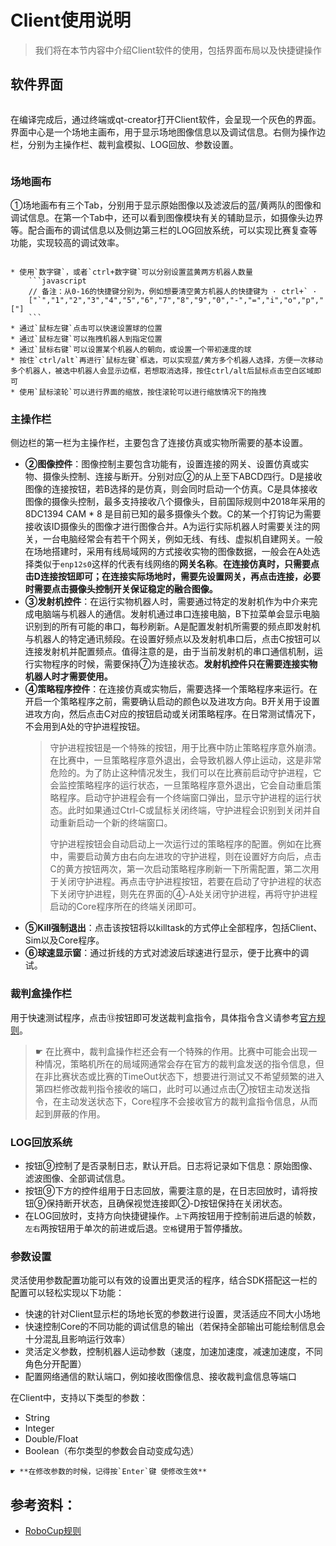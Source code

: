 # Client使用说明

> 我们将在本节内容中介绍Client软件的使用，包括界面布局以及快捷键操作

## 软件界面

```{thumbnail}../img/client_ui.png
```

在编译完成后，通过终端或qt-creator打开Client软件，会呈现一个灰色的界面。界面中心是一个场地主画布，用于显示场地图像信息以及调试信息。右侧为操作边栏，分别为主操作栏、裁判盒模拟、LOG回放、参数设置。

```{thumbnail}../img/client_ui2.png
```

### 场地画布

➀场地画布有三个Tab，分别用于显示原始图像以及滤波后的蓝/黄两队的图像和调试信息。在第一个Tab中，还可以看到图像模块有关的辅助显示，如摄像头边界等。配合画布的调试信息以及侧边第三栏的LOG回放系统，可以实现比赛复查等功能，实现较高的调试效率。

````{admonition} 场地画布的快捷操作（以下出现的移动操作只能在仿真下有效）

* 使用`数字键`，或者`ctrl+数字键`可以分别设置蓝黄两方机器人数量
    ```javascript
    // 备注：从0-16的快捷键分别为，例如想要清空黄方机器人的快捷键为 · ctrl+` ·
    ["`","1","2","3","4","5","6","7","8","9","0","-","=","i","o","p","["]
    ```
* 通过`鼠标左键`点击可以快速设置球的位置
* 通过`鼠标左键`可以拖拽机器人到指定位置
* 通过`鼠标右键`可以设置某个机器人的朝向，或设置一个带初速度的球
* 按住`ctrl/alt`再进行`鼠标左键`框选，可以实现蓝/黄方多个机器人选择，方便一次移动多个机器人，被选中机器人会显示边框，若想取消选择，按住ctrl/alt后鼠标点击空白区域即可
* 使用`鼠标滚轮`可以进行界面的缩放，按住滚轮可以进行缩放情况下的拖拽
````

### 主操作栏

侧边栏的第一栏为主操作栏，主要包含了连接仿真或实物所需要的基本设置。

* **②图像控件**：图像控制主要包含功能有，设置连接的网关、设置仿真或实物、摄像头控制、连接与断开。分别对应②的从上至下ABCD四行。D是接收图像的连接按钮，若B选择的是仿真，则会同时启动一个仿真。C是具体接收图像的摄像头控制，最多支持接收八个摄像头，目前国际规则中2018年采用的8DC1394 CAM \* 8 是目前已知的最多摄像头个数。C的某一个打钩记为需要接收该ID摄像头的图像才进行图像合并。A为运行实际机器人时需要关注的网关，一台电脑经常会有若干个网关，例如无线、有线、虚拟机自建网关。一般在场地搭建时，采用有线局域网的方式接收实物的图像数据，一般会在A处选择类似于`enp12s0`这样的代表有线网络的**网关名称**。**在连接仿真时，只需要点击D连接按钮即可；在连接实际场地时，需要先设置网关，再点击连接，必要时需要点击摄像头控制开关保证稳定的融合图像。**
* **③发射机控件**：在运行实物机器人时，需要通过特定的发射机作为中介来完成电脑端与机器人的通信。发射机通过串口连接电脑，B下拉菜单会显示电脑识别到的所有可能的串口，每秒刷新。A是配置发射机所需要的频点即发射机与机器人的特定通讯频段。在设置好频点以及发射机串口后，点击C按钮可以连接发射机并配置频点。值得注意的是，由于当前发射机的串口通信机制，运行实物程序的时候，需要保持⑦为连接状态。**发射机控件只在需要连接实物机器人时才需要使用。**
* **④策略程序控件**：在连接仿真或实物后，需要选择一个策略程序来运行。在开启一个策略程序之前，需要确认启动的颜色以及进攻方向。B开关用于设置进攻方向，然后点击C对应的按钮启动或关闭策略程序。在日常测试情况下，不会用到A处的守护进程按钮。
    > 守护进程按钮是一个特殊的按钮，用于比赛中防止策略程序意外崩溃。在比赛中，一旦策略程序意外退出，会导致机器人停止运动，这是非常危险的。为了防止这种情况发生，我们可以在比赛前启动守护进程，它会监控策略程序的运行状态，一旦策略程序意外退出，它会自动重启策略程序。启动守护进程会有一个终端窗口弹出，显示守护进程的运行状态。此时如果通过Ctrl-C或鼠标关闭终端，守护进程会识别到关闭并自动重新启动一个新的终端窗口。
    > 
    > 守护进程按钮会自动启动上一次运行过的策略程序的配置。例如在比赛中，需要启动黄方由右向左进攻的守护进程，则在设置好方向后，点击C的黄方按钮两次，第一次启动策略程序刷新一下所需配置，第二次用于关闭守护进程。再点击守护进程按钮，若要在启动了守护进程的状态下关闭守护进程，则先在界面的④-A处关闭守护进程，再将守护进程启动的Core程序所在的终端关闭即可。
* **⑤Kill强制退出**：点击该按钮将以killtask的方式停止全部程序，包括Client、Sim以及Core程序。
* **⑥球速显示窗**：通过折线的方式对滤波后球速进行显示，便于比赛中的调试。

### 裁判盒操作栏

用于快速测试程序，点击⑬按钮即可发送裁判盒指令，具体指令含义请参考[官方规则](https://ssl.robocup.org/rules/)。

> ☛ 在比赛中，裁判盒操作栏还会有一个特殊的作用。比赛中可能会出现一种情况，策略机所在的局域网通常会存在官方的裁判盒发送的指令信息，但在非比赛状态或比赛的TimeOut状态下，想要进行测试又不希望频繁的进入第四栏修改裁判指令接收的端口，此时可以通过点击⑦按钮主动发送指令，在主动发送状态下，Core程序不会接收官方的裁判盒指令信息，从而起到屏蔽的作用。

### LOG回放系统

* 按钮⑨控制了是否录制日志，默认开启。日志将记录如下信息：原始图像、滤波图像、全部调试信息。
* 按钮⑨下方的控件组用于日志回放，需要注意的是，在日志回放时，请将按钮⑨保持断开状态，且确保视觉连接即②-D按钮保持在关闭状态。
* 在LOG回放时，支持方向快捷键操作。`上下`两按钮用于控制前进后退的帧数，`左右`两按钮用于单次的前进或后退。`空格`键用于暂停播放。

### 参数设置

灵活使用参数配置功能可以有效的设置出更灵活的程序，结合SDK搭配这一栏的配置可以轻松实现以下功能：

* 快速的针对Client显示栏的场地长宽的参数进行设置，灵活适应不同大小场地
* 快速控制Core的不同功能的调试信息的输出（若保持全部输出可能绘制信息会十分混乱且影响运行效率）
* 灵活定义参数，控制机器人运动参数（速度，加速加速度，减速加速度，不同角色分开配置）
* 配置网络通信的默认端口，例如接收图像信息、接收裁判盒信息等端口

在Client中，支持以下类型的参数：

* String
* Integer
* Double/Float
* Boolean（布尔类型的参数会自动变成勾选）


```{warning}
☛ **在修改参数的时候，记得按`Enter`键 使修改生效**
```

## 参考资料：
* [RoboCup规则](https://ssl.robocup.org/rules/)
